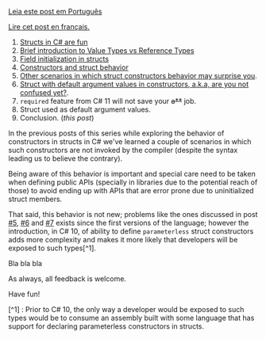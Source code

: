 [Leia este post em Português](https://programing-fun.blogspot.com/2023/05/uma-funcionalidade-do-cecilifier-pouco.html)

[Lire cet post en français.](https://programing-fun.blogspot.com/2023/05/little-unknown-cecilifier-feature.html)

1. [Structs in C# are fun](https://programing-fun.blogspot.com/2023/06/structs-in-c-are-fun-part-19.html)
1. [Brief introduction to Value Types vs Reference Types](https://programing-fun.blogspot.com/2023/07/structs-in-c-are-fun-part-29-brief.html)
1. [Field initialization in structs](https://programing-fun.blogspot.com/2023/08/structs-in-c-are-fun-part-39-field.html)
1. [Constructors and struct behavior](https://programing-fun.blogspot.com/2023/11/structs-in-c-are-fun-part-49.html)
1. [Other scenarios in which struct constructors behavior may surprise you](https://programing-fun.blogspot.com/2023/12/structs-in-c-are-fun-part-59-other.html).
1. [Struct with default argument values in constructors, a.k.a, are you not confused yet?](https://programing-fun.blogspot.com/2024/01/structs-in-c-are-fun-part-69-struct.html).
1. `required` feature from C# 11 will not save your ~~a**~~ job.
1. Struct used as default argument values.
1. Conclusion. (_this post_)

In the previous posts of this series while exploring the behavior of constructors in structs in C# we've learned a couple of scenarios in which such constructors are not invoked by the compiler (despite the syntax leading us to believe the contrary). 

Being aware of this behavior is important and special care need to be taken when defining public APIs (specially in libraries due to the potential reach of those) to avoid ending up with APIs that are error prone due to uninitialized struct members.

That said, this behavior is not new; problems like the ones discussed in post [#5](https://programing-fun.blogspot.com/2023/12/structs-in-c-are-fun-part-59-other.html), [#6](https://programing-fun.blogspot.com/2024/01/structs-in-c-are-fun-part-69-struct.html) and [#7]() exists since the first versions of the language; however the introduction, in C# 10, of ability to define `parameterless` struct constructors adds more complexity and makes it more likely that developers will be exposed to such types[^1].

Bla bla bla

As always, all feedback is welcome.

Have fun!

[^1] : Prior to C# 10, the only way a developer would be exposed to such types would be to consume an assembly built with some language that has support for declaring parameterless constructors in structs.



